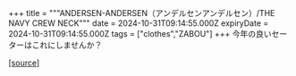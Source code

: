 +++
title = """ANDERSEN-ANDERSEN（アンデルセンアンデルセン）/THE NAVY CREW NECK"""
date = 2024-10-31T09:14:55.000Z
expiryDate = 2024-10-31T09:14:55.000Z
tags = ["clothes","ZABOU"]
+++
今年の良いセーターはこれにしませんか？

[[source]](https://zabou.org/2024/10/31/311536/)
